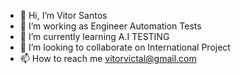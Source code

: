 - 👋 Hi, I’m Vitor Santos
- 👀 I’m working as Engineer Automation Tests
- 🌱 I’m currently learning A.I TESTING
- 💞️ I’m looking to collaborate on International Project
- 📫 How to reach me vitorvictal@gmail.com

<!---
2904201922082022/2904201922082022 is a ✨ special ✨ repository because its `README.md` (this file) appears on your GitHub profile.
You can click the Preview link to take a look at your changes.
--->
